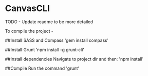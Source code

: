 CanvasCLI
=========

TODO - Update readme to be more detailed

To compile the project - 

##Install SASS and Compass 
'gem install compass'

##Install Grunt
'npm install -g grunt-cli'

##Install dependencies
Navigate to project dir and then:
'npm install'

##Compile
Run the command
'grunt'
